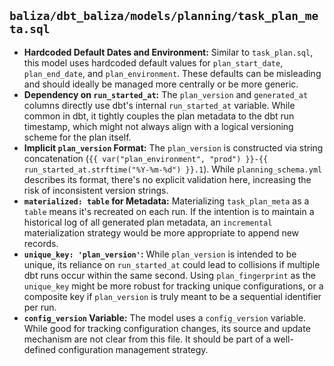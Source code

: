 ## `baliza/dbt_baliza/models/planning/task_plan_meta.sql`

*   **Hardcoded Default Dates and Environment:** Similar to `task_plan.sql`, this model uses hardcoded default values for `plan_start_date`, `plan_end_date`, and `plan_environment`. These defaults can be misleading and should ideally be managed more centrally or be more generic.
*   **Dependency on `run_started_at`:** The `plan_version` and `generated_at` columns directly use dbt's internal `run_started_at` variable. While common in dbt, it tightly couples the plan metadata to the dbt run timestamp, which might not always align with a logical versioning scheme for the plan itself.
*   **Implicit `plan_version` Format:** The `plan_version` is constructed via string concatenation (`{{ var("plan_environment", "prod") }}-{{ run_started_at.strftime("%Y-%m-%d") }}.1`). While `planning_schema.yml` describes its format, there's no explicit validation here, increasing the risk of inconsistent version strings.
*   **`materialized: table` for Metadata:** Materializing `task_plan_meta` as a `table` means it's recreated on each run. If the intention is to maintain a historical log of all generated plan metadata, an `incremental` materialization strategy would be more appropriate to append new records.
*   **`unique_key: 'plan_version'`:** While `plan_version` is intended to be unique, its reliance on `run_started_at` could lead to collisions if multiple dbt runs occur within the same second. Using `plan_fingerprint` as the `unique_key` might be more robust for tracking unique configurations, or a composite key if `plan_version` is truly meant to be a sequential identifier per run.
*   **`config_version` Variable:** The model uses a `config_version` variable. While good for tracking configuration changes, its source and update mechanism are not clear from this file. It should be part of a well-defined configuration management strategy.
